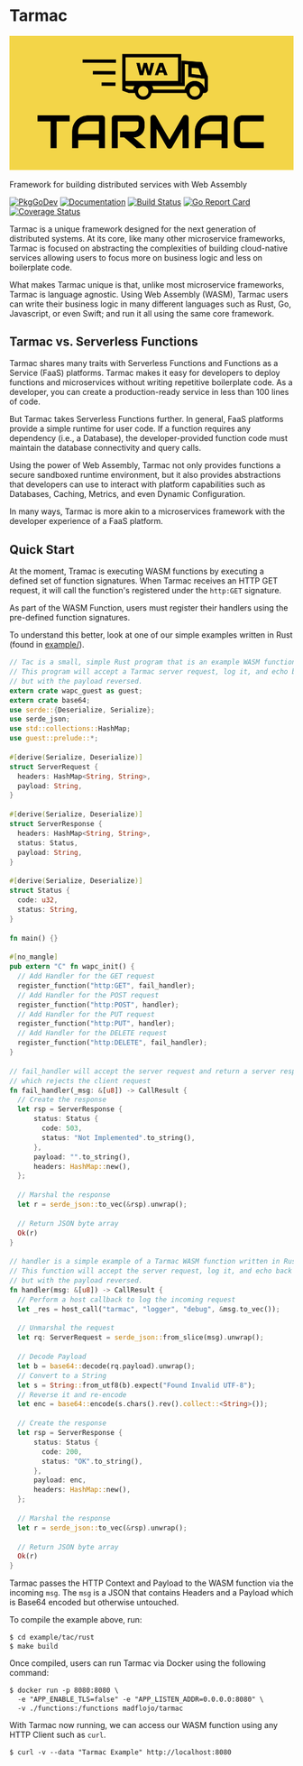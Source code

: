# Tarmac

![](tarmac-logo.png)

Framework for building distributed services with Web Assembly

[![PkgGoDev](https://pkg.go.dev/badge/github.com/madflojo/tarmac)](https://pkg.go.dev/github.com/madflojo/tarmac)
[![Documentation](https://img.shields.io/badge/docs-latest-blue)](https://tarmac.gitbook.io/tarmac/)
[![Build Status](https://github.com/madflojo/tarmac/actions/workflows/build.yml/badge.svg)](https://github.com/madflojo/tarmac/actions/workflows/build.yml)
[![Go Report Card](https://goreportcard.com/badge/github.com/madflojo/tarmac)](https://goreportcard.com/report/github.com/madflojo/tarmac)
[![Coverage Status](https://coveralls.io/repos/github/madflojo/tarmac/badge.svg?branch=master)](https://coveralls.io/github/madflojo/tarmac?branch=master)


Tarmac is a unique framework designed for the next generation of distributed systems. At its core, like many other microservice frameworks, Tarmac is focused on abstracting the complexities of building cloud-native services allowing users to focus more on business logic and less on boilerplate code.

What makes Tarmac unique is that, unlike most microservice frameworks, Tarmac is language agnostic. Using Web Assembly \(WASM\), Tarmac users can write their business logic in many different languages such as Rust, Go, Javascript, or even Swift; and run it all using the same core framework.

## Tarmac vs. Serverless Functions

Tarmac shares many traits with Serverless Functions and Functions as a Service \(FaaS\) platforms. Tarmac makes it easy for developers to deploy functions and microservices without writing repetitive boilerplate code. As a developer, you can create a production-ready service in less than 100 lines of code.

But Tarmac takes Serverless Functions further. In general, FaaS platforms provide a simple runtime for user code. If a function requires any dependency \(i.e., a Database\), the developer-provided function code must maintain the database connectivity and query calls.

Using the power of Web Assembly, Tarmac not only provides functions a secure sandboxed runtime environment, but it also provides abstractions that developers can use to interact with platform capabilities such as Databases, Caching, Metrics, and even Dynamic Configuration.

In many ways, Tarmac is more akin to a microservices framework with the developer experience of a FaaS platform.

## Quick Start

At the moment, Tramac is executing WASM functions by executing a defined set of function signatures. When Tarmac receives an HTTP GET request, it will call the function's registered under the `http:GET` signature.

As part of the WASM Function, users must register their handlers using the pre-defined function signatures.

To understand this better, look at one of our simple examples written in Rust \(found in [example/](https://github.com/madflojo/tarmac/blob/main/example/tac/README.md)\).

```rust
// Tac is a small, simple Rust program that is an example WASM function for Tarmac.
// This program will accept a Tarmac server request, log it, and echo back the payload
// but with the payload reversed.
extern crate wapc_guest as guest;
extern crate base64;
use serde::{Deserialize, Serialize};
use serde_json;
use std::collections::HashMap;
use guest::prelude::*;

#[derive(Serialize, Deserialize)]
struct ServerRequest {
  headers: HashMap<String, String>,
  payload: String,
}

#[derive(Serialize, Deserialize)]
struct ServerResponse {
  headers: HashMap<String, String>,
  status: Status,
  payload: String,
}

#[derive(Serialize, Deserialize)]
struct Status {
  code: u32,
  status: String,
}

fn main() {}

#[no_mangle]
pub extern "C" fn wapc_init() {
  // Add Handler for the GET request
  register_function("http:GET", fail_handler);
  // Add Handler for the POST request
  register_function("http:POST", handler);
  // Add Handler for the PUT request
  register_function("http:PUT", handler);
  // Add Handler for the DELETE request
  register_function("http:DELETE", fail_handler);
}

// fail_handler will accept the server request and return a server response
// which rejects the client request
fn fail_handler(_msg: &[u8]) -> CallResult {
  // Create the response
  let rsp = ServerResponse {
      status: Status {
        code: 503,
        status: "Not Implemented".to_string(),
      },
      payload: "".to_string(),
      headers: HashMap::new(),
  };

  // Marshal the response
  let r = serde_json::to_vec(&rsp).unwrap();

  // Return JSON byte array
  Ok(r)
}

// handler is a simple example of a Tarmac WASM function written in Rust.
// This function will accept the server request, log it, and echo back the payload
// but with the payload reversed.
fn handler(msg: &[u8]) -> CallResult {
  // Perform a host callback to log the incoming request
  let _res = host_call("tarmac", "logger", "debug", &msg.to_vec());

  // Unmarshal the request
  let rq: ServerRequest = serde_json::from_slice(msg).unwrap();

  // Decode Payload
  let b = base64::decode(rq.payload).unwrap();
  // Convert to a String
  let s = String::from_utf8(b).expect("Found Invalid UTF-8");
  // Reverse it and re-encode
  let enc = base64::encode(s.chars().rev().collect::<String>());

  // Create the response
  let rsp = ServerResponse {
      status: Status {
        code: 200,
        status: "OK".to_string(),
      },
      payload: enc,
      headers: HashMap::new(),
  };

  // Marshal the response
  let r = serde_json::to_vec(&rsp).unwrap();

  // Return JSON byte array
  Ok(r)
}
```

Tarmac passes the HTTP Context and Payload to the WASM function via the incoming `msg`. The `msg` is a JSON that contains Headers and a Payload which is Base64 encoded but otherwise untouched.

To compile the example above, run:

```text
$ cd example/tac/rust
$ make build
```

Once compiled, users can run Tarmac via Docker using the following command:

```text
$ docker run -p 8080:8080 \
  -e "APP_ENABLE_TLS=false" -e "APP_LISTEN_ADDR=0.0.0.0:8080" \
  -v ./functions:/functions madflojo/tarmac
```

With Tarmac now running, we can access our WASM function using any HTTP Client such as `curl`.

```text
$ curl -v --data "Tarmac Example" http://localhost:8080
```

